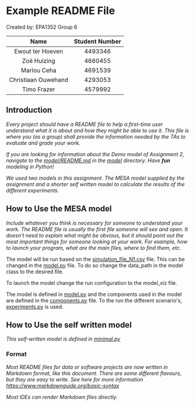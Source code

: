 # Example README File

Created by: EPA1352 Group 6 

| Name    | Student Number |
|:-------:|:--------:|
| Ewout ter Hoeven  | 4493346 | 
| Zoë Huizing | 4660455 |
| Marlou Ceha | 4691539 |
| Christiaan Ouwehand | 4293053 |
| Timo Frazer | 4579992 |


## Introduction

*Every project should have a README file to help a first-time user understand what it is about and how they might be able to use it. This file is where you (as a group) shall provide the information needed by the TAs to evaluate and grade your work.*

*If you are looking for information about the Demo model of Assignment 2, navigate to the [model/README.md](model/README.md) in the [model](model) directory. Have **fun** modeling in Python!*

*We used two models in this assignment. The MESA model supplied by the assignment and a shorter self written model to calculate the results of the different experiments.* 

## How to Use the MESA model

*Include whatever you think is necessary for someone to understand your work. The README file is usually the first file someone will see and open. It doesn't need to explain what might be obvious, but it should point out the most important things for someone looking at your work. For example, how to launch your program, what are the main files, where to find them, etc.* 

The model will be run based on the [simulation_file_N1.csv](data/simulation_file_N1.csv) file. This can be changed in the [model.py](model/model.py) file. To do so change the data_path in the model class to the desired file.

To launch the model change the run configuration to the model_viz file.

The model is defined in [model.py](model/model.py) and the components used in the model are defined in the [components.py](model/components.py) file.
To the run the different scenario's, [experiments.py](model/experiments.py) is used. 

## How to Use the self written model

*This self-written model is defined in  [minimal.py](minimal/minimal.py)*
### Format

*Most README files for data or software projects are now written in Markdown format, like this document. There are some different flavours, but they are easy to write. See here for more information https://www.markdownguide.org/basic-syntax*

*Most IDEs can render Markdown files directly.*
